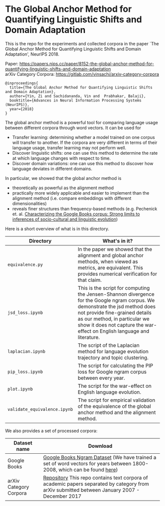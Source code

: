 # The Global Anchor Method for Quantifying Linguistic Shifts and Domain Adaptation

This is the repo for the experiments and collected corpora in the paper `The Global Anchor Method for Quantifying Linguistic Shifts and Domain Adaptation', NeurIPS 2018.

Paper: https://papers.nips.cc/paper/8152-the-global-anchor-method-for-quantifying-linguistic-shifts-and-domain-adaptation <br/>
arXiv Category Corpora: https://gitlab.com/vinsachi/arxiv-category-corpora

```
@inproceedings{
  title={The Global Anchor Method for Quantifying Linguistic Shifts and Domain Adaptation},
  author={Yin, Zi and Sachidananda, Vin and  Prabhakar, Balaji},
  booktitle={Advances in Neural Information Processing Systems (NeurIPS)},
  year={2018}
}
```

The global anchor method is a powerful tool for comparing language usage between different corpora through word vectors. It can be used for
- Transfer learning: determining whether a model trained on one corpus will transfer to another. If the corpora are very different in terms of their language usage, transfer learning may not perform well.
- Discover linguistic shifts: one can use this method to determine the rate at which language changes with respect to time.
- Discover domain variations: one can use this method to discover how language deviates in different domains.

In particular, we showed that the global anchor method is 
- theoretically as powerful as the alignment method
- practically more widely applicable and easier to implement than the alignment method (i.e. compare embeddings with different dimensionalities) 
- reveals finer structures than frequency-based methods (e.g. Pechenick et. al. [Characterizing the Google Books corpus: Strong limits to inferences of socio-cultural and linguistic evolution](https://journals.plos.org/plosone/article?id=10.1371/journal.pone.0137041))

Here is a short overview of what is in this directory.

Directory | What's in it?
--- | ---
`equivalence.py` | In the paper we showed that the alignment and global anchor methods, when viewed as metrics, are equivalent. This provides numerical verification for that claim.
`jsd_loss.ipynb` | This is the script for computing the Jensen-Shannon divergence for the Google ngram corpus. We demonstrate the jsd method does not provide fine-grained details as our method, in particular we show it does not capture the war-effect on English language and literature.
`laplacian.ipynb` | The script of the Laplacian method for language evolution trajectory and topic clustering.
`pip_loss.ipynb` | The script for calculating the PIP loss for Google ngram corpus between every year.
`plot.ipynb` | The script for the war-effect on English language evolution. 
`validate_equivalence.ipynb` | The script for empirical validation of the equivalence of the global anchor method and the alignment method.


We also provides a set of processed corpora:

Dataset name | Download
--- | ---
Google Books | [Google Books Ngram Dataset](https://books.google.com/ngrams) (We have trained a set of word vectors for years between 1800-2008, which can be found [here](https://drive.google.com/file/d/1TDBCLHzmt8yu2LVs6Ragl_wP8tvkFLZ-/view?usp=sharing)) 
arXiv Category Corpora | [Repository](https://gitlab.com/vinsachi/arxiv-category-corpora) This repo contains text corpora of academic papers separated by category from arXiv submitted between January 2007 - December 2017

